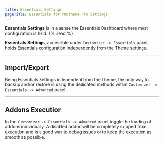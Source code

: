 ```yaml
---
title: Essentials Settings
pageTitle: Essentials for YOOtheme Pro Settings
---
```


**Essentials Settings** is in a sense the Essentials Dashboard where most configuration is held. {% .lead %}

**Essentials Settings**, accessible under `Customizer -> Essentials` panel, holds Essentials configuration independently from the Theme settings.

---

## Import/Export

Being Essentials Settings independent from the Theme, the only way to backup and/or restore is using the dedicated methods within `Customizer -> Essentials -> Advanced` panel.

---

## Addons Execution

In the `Customizer -> Essentials -> Advanced` panel toggle the loading of addons individually. A disabled addon will be completely skipped from execution and is a good way to debug issues or to keep the execution as smooth as possible.
